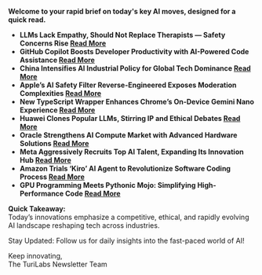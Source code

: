 <p><strong>Welcome to your rapid brief on today's key AI moves, designed for a quick read.</strong></p>
<ul>
<li><strong>LLMs Lack Empathy, Should Not Replace Therapists — Safety Concerns Rise <a href="https://arxiv.org/abs/2504.18412">Read More</a></strong></li>
<li><strong>GitHub Copilot Boosts Developer Productivity with AI-Powered Code Assistance <a href="https://arxiv.org/abs/2302.06590">Read More</a></strong></li>
<li><strong>China Intensifies AI Industrial Policy for Global Tech Dominance <a href="https://www.rand.org/pubs/perspectives/PEA4012-1.html">Read More</a></strong></li>
<li><strong>Apple’s AI Safety Filter Reverse-Engineered Exposes Moderation Complexities <a href="https://github.com/BlueFalconHD/apple_generative_model_safety_decrypted">Read More</a></strong></li>
<li><strong>New TypeScript Wrapper Enhances Chrome’s On-Device Gemini Nano Experience <a href="https://github.com/kstonekuan/simple-chromium-ai">Read More</a></strong></li>
<li><strong>Huawei Clones Popular LLMs, Stirring IP and Ethical Debates <a href="https://dilemmaworks.substack.com/p/whistleblower-huawei-cloned-and-renamed">Read More</a></strong></li>
<li><strong>Oracle Strengthens AI Compute Market with Advanced Hardware Solutions <a href="https://semianalysis.com/2025/06/30/how-oracle-is-winning-the-ai-compute-market/">Read More</a></strong></li>
<li><strong>Meta Aggressively Recruits Top AI Talent, Expanding Its Innovation Hub <a href="https://zuckshaul.com">Read More</a></strong></li>
<li><strong>Amazon Trials ‘Kiro’ AI Agent to Revolutionize Software Coding Process <a href="https://www.businessinsider.com/amazon-kiro-project-ai-agents-software-coding-2025-5">Read More</a></strong></li>
<li><strong>GPU Programming Meets Pythonic Mojo: Simplifying High-Performance Code <a href="https://shubhamg.in/posts/2025-07-06-gpu-puzzles-p1.html">Read More</a></strong></li>
</ul>
<p><strong>Quick Takeaway:</strong><br />
Today’s innovations emphasize a competitive, ethical, and rapidly evolving AI landscape reshaping tech across industries.</p>
<p>Stay Updated: Follow us for daily insights into the fast-paced world of AI!  </p>
<p>Keep innovating,<br />
The TuriLabs Newsletter Team</p>